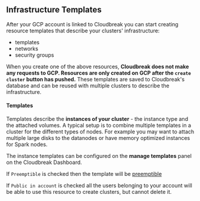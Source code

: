 ## Infrastructure Templates

After your GCP account is linked to Cloudbreak you can start creating resource templates that describe your clusters'
infrastructure:

- templates
- networks
- security groups

When you create one of the above resources, **Cloudbreak does not make any requests to GCP. Resources are only created
on GCP after the `create cluster` button has pushed.** These templates are saved to Cloudbreak's database and can be
reused with multiple clusters to describe the infrastructure.

#### Templates

Templates describe the **instances of your cluster** - the instance type and the attached volumes. A typical setup is
 to combine multiple templates in a cluster for the different types of nodes. For example you may want to attach multiple
 large disks to the datanodes or have memory optimized instances for Spark nodes.

The instance templates can be configured on the **manage templates** panel on the Cloudbreak Dashboard.

If `Preemptible` is checked then the template will be [preemptible](https://cloud.google.com/compute/docs/instances/preemptible)

If `Public in account` is checked all the users belonging to your account will be able to use this resource to create clusters, but cannot delete it.
